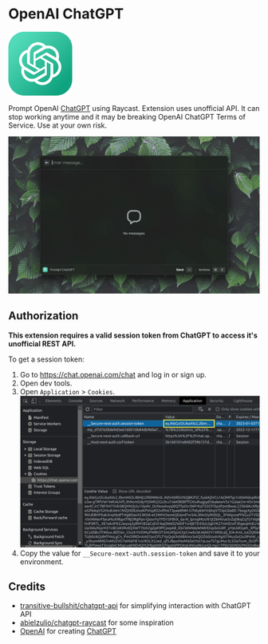 # OpenAI ChatGPT

<img src="assets/chatgpt-icon.png" height="128">

Prompt OpenAI [ChatGPT](https://chat.openai.com/) using Raycast. Extension uses unofficial API. It can stop working anytime and it may be breaking OpenAI ChatGPT Terms of Service. Use at your own risk.

<img src="demo.gif">

## Authorization

**This extension requires a valid session token from ChatGPT to access it's unofficial REST API.**

To get a session token:

1. Go to https://chat.openai.com/chat and log in or sign up.
2. Open dev tools.
3. Open `Application` > `Cookies`.
   ![ChatGPT cookies](session-token.png)
4. Copy the value for `__Secure-next-auth.session-token` and save it to your environment.

## Credits

- [transitive-bullshit/chatgpt-api](https://github.com/transitive-bullshit/chatgpt-api) for simplifying interaction with ChatGPT API
- [abielzulio/chatgpt-raycast](https://github.com/abielzulio/chatgpt-raycast) for some inspiration
- [OpenAI](https://openai.com) for creating [ChatGPT](https://openai.com/blog/chatgpt/)
